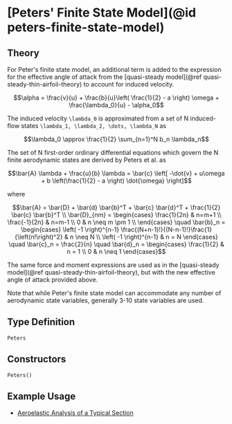 # [Peters' Finite State Model](@id peters-finite-state-model)

## Theory

For Peter's finite state model, an additional term is added to the expression for the effective angle of attack from the [quasi-steady model](@ref quasi-steady-thin-airfoil-theory) to account for induced velocity.
```math
\alpha = \frac{v}{u} + \frac{b}{u}\left( \frac{1}{2} - a \right) \omega + \frac{\lambda_0}{u} - \alpha_0
```

The induced velocity ``\lambda_0`` is approximated from a set of N induced-flow states ``\lambda_1, \lambda_2, \dots, \lambda_N`` as
```math
\lambda_0 \approx \frac{1}{2} \sum_{n=1}^N b_n \lambda_n
```
The set of N first-order ordinary differential equations which govern the N finite aerodynamic states are derived by Peters et al. as
```math
\bar{A} \lambda + \frac{u}{b} \lambda = \bar{c} \left[ -\dot{v} + u\omega + b \left(\frac{1}{2} - a \right) \dot{\omega} \right]
```
where
```math
\bar{A} = \bar{D} + \bar{d} \bar{b}^T + \bar{c} \bar{d}^T + \frac{1}{2} \bar{c}  \bar{b}^T \\
\bar{D}_{nm} = \begin{cases}
\frac{1}{2n} & n=m+1 \\
\frac{-1}{2n} & n=m-1 \\
0 & n \neq m \pm 1 \\
\end{cases}
\quad
\bar{b}_n = \begin{cases}
\left( -1 \right)^{n-1} \frac{(N+n-1)!}{(N-n-1)!}\frac{1}{\left(n!\right)^2} & n \neq N \\
\left( -1 \right)^{n-1} & n = N
\end{cases}
\quad
\bar{c}_n = \frac{2}{n}
\quad
\bar{d}_n = \begin{cases}
\frac{1}{2} & n = 1 \\
0 & n \neq 1
\end{cases}
```

The same force and moment expressions are used as in the [quasi-steady model](@ref quasi-steady-thin-airfoil-theory), but with the new effective angle of attack provided above.

Note that while Peter's finite state model can accommodate any number of aerodynamic state variables, generally 3-10 state variables are used.

## Type Definition

```@docs
Peters
```

## Constructors

```@docs
Peters()
```

## Example Usage
 - [Aeroelastic Analysis of a Typical Section](@ref)
